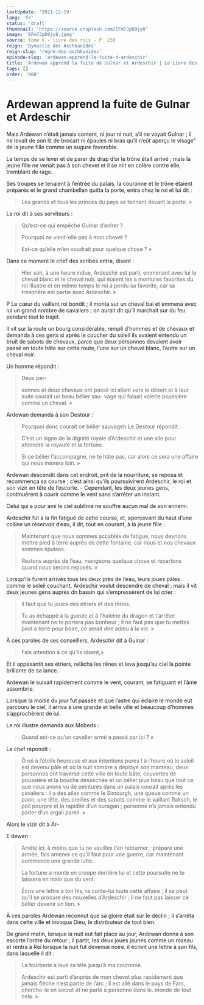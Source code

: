 ```yaml
---
lastUpdate: '2021-12-19'
lang: 'fr'
status: 'draft'
thumbnail: 'https://source.unsplash.com/EFm7JpD9jy8'
image: 'EFm7JpD9jy8.jpeg'
source: tome V - livre des rois - P. 230
reign: 'Dynastie des Aschkanides'
reign-slug: 'regne-des-aschkanides'
episode-slug: 'ardewan-apprend-la-fuite-d-ardeschir'
title: 'Ardewan apprend la fuite de Gulnar et Ardeschir | Le Livre des Rois | Shâhnâmeh'
tags: []
order: '008'
---
```


<!-- LTeX: language=fr -->

# Ardewan apprend la fuite de Gulnar et Ardeschir

Mais Ardewan n’était jamais content, ni jour ni nuit, s’il ne voyait Gulnar ; il ne levait de son lit de brocart ni épaules ni bras qu’il n’eût aperçu le visage" de la jeune fille comme un augure favorable.

Le temps de se lever et de parer de drap d’or le trône était arrivé ; mais la jeune fille ne venait pas à son chevet et il se mit en colère contre elle, tremblant de rage.

Ses troupes se tenaient à l’entrée du palais, la couronne et le trône étaient préparés et le grand chambellan quitta la porte, entra chez le roi et lui dit :

> Les grands et tous les princes du pays se tennant devant la porte. »

Le roi dit à ses serviteurs :

> Qu’est-ce qui empêche Gulnar d’enlrer ?
>
> Pourquoi ne vient-elle pas à mon chevet ?
>
> Est-ce qu’elle m’en voudrait pour quelque chose ? »

Dans ce moment le chef des scribes entra, disant :

> Hier soir, à une heure indue, Ardeschir est parti, emmenant avec lui le cheval blanc et le cheval noir, qui étaient les a montures favorites du roi illustre et en même temps le roi a perdu sa favorite, car sa trésorière est partie avec Ardeschir. »

P Le cœur du vaillant roi bondit ; il monta sur un cheval bai et emmena avec lui un grand nombre de cavaliers ; on aurait dit qu’il marchait sur du feu pendant tout le trajet.

Il vit sur la route un bourg considérable, rempli d’hommes et de chevaux et demanda à ces gens si après le coucher du soleil ils avaient entendu un bruit de sabots de chevaux, parce que deux personnes devaient avoir passé en toute hâte sur cette route, l’une sur un cheval blanc, l’autre sur un cheval noir.

Un homme répondit :

> Deux per-
>
> sonnes et deux chevaux ont passé ici allant vers le désert et à leur suite courait un beau bélier sau-
vage qui faisait volerie poussière comme un cheval. »

Ardewan demanda à son Destour :

> Pourquoi donc courait ce bélier sauvageh Le Destour répondit :

> C’est un signe de la dignité royale d’Ardeschir et une aile pour atteindre la royauté et la fortune.
>
> Si ce bélier l’accompagne, ne te hâte pas, car alors ce sera une affaire qui nous mènera loin. »

Ardewan descendit dans cet endroit, prit de la nourriture, se reposa et recommença sa course ; c’est ainsi qu’ils poursuivirent Ardeschir, le roi et son vizir en tête de l’escorte. -
Cependant, les deux jeunes gens, continuèrent à courir comme le vent sans s’arrêter un instant.

Celui qui a pour ami le ciel sublime ne souffre aucun mal de son ennemi.

Ardeschir fut à la fin fatigué de cette course, et, apercevant du haut d’une colline un réservoir d’eau, il dit, tout en courant, à la jeune fille :

> Maintenant que nous sommes accablés de fatigue, nous devrions mettre pied à terre auprès de cette fontaine, car nous et nos chevaux sommes épuisés.
>
> Restons auprès de l’eau, mangeons quelque chose et repartons quand nous serons reposés. »

Lorsqu’ils furent arrivés tous les deux près de l’eau, leurs joues pâles comme le soleil couchant, Ardeschir voulut descendre de cheval ; mais il vit deux jeunes gens auprès dn bassin qui s’empressèrent de lui crier :

> Il faut que tu joues des étriers et des rênes.
>
> Tu as échappé à la gueule et à l’haleine du dragon et t’arrêter maintenant ne te portera pas bonheur ; il ne faut pas que tu mettes pied à terre pour boire, ce serait dire adieu à la vie. »

À ces paroles de ses conseillers, Ardeschir dit à Guinar :

> Fais attention à ce qu’ils disent,»

Et il appesantit ses étriers, relâcha les rênes et leva jusqu’au ciel la pointe brillante de sa lance.

Ardewan le suivait rapidement comme le vent, courant, se fatiguant et l’âme assombrie.

Lorsque la moitié du jour fut passée et que l’astre qui éclaire le monde eut parcouru le ciel, il arriva à une grande et belle ville et beaucoup d’hommes s’approchèrent de lui.

Le roi illustre demanda aux Mobeds :

> Quand est-ce qu’un cavalier armé a passé par ici ? »

Le chef répondit :

> Ô roi à l’étoile heureuse et aux intentions pures ! à l’heure où le soleil est devenu pâle et où la nuit sombre a déployé son manteau, deux personnes ont traversé cette ville en toute bâte, couvertes de poussière et la bouche desséchée et un bélier plus beau que tout ce que nous avons vu de peintures dans un palais courait après les cavaliers : il a des ailes comme le Simourgh, une queue comme un paon, une tête, des oreilles et des sabots comme le vaillant Raksch, le poil pourpre et la rapidité d’un ouragan ; personne n’a jamais entendu parler d’un argali pareil. »

Alors le vizir dit à Ar-

E dewan :

> Arrête ici, à moins que tu ne veuilles t’en retourner ; prépare une armée, fais amener ce qu’il faut pour une guerre, car maintenant commence une grande lutte.
>
> La fortune a monté en croupe derrière lui et cette poursuite ne te laissera en main que du vent.
>
> Écris une lettre à ton fils, ra conte-lui toute cette affaire ; il se peut qu’il se procure des nouvelles d’Ardeschir ; il ne faut pas laisser ce bélier devenir un lion. »

À ces paroles Ardewan reconnut que sa gloire était sur le déclin ; il s’arrêta dans cette ville et invoqua Dieu, le distributeur de tout bien.

De grand matin, lorsque la nuit eut fait place au jour, Ardewan donna à son escorte l’ordre du retour ; il partit, les deux joues jaunes comme un roseau et rentra à Reï lorsque la nuit fut devenue noire. il écrivit une lettre à son fils, dans laquelle il dit :

> La fourberie a levé sa tête jusqu’à ma couronne.
>
> Ardeschir est parti d’anprès de mon chevet plus rapidement que jamais flèche n’est partie de l’arc ; il est allé dans le pays de Fars, cherche-le en secret et ne parle à personne dans le. monde de tout cela. »
